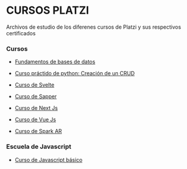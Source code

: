 ﻿# CURSOS PLATZI

Archivos de estudio de los diferenes cursos de Platzi y sus respectivos certificados

### Cursos

- [Fundamentos de bases de datos ](https://platzi.com/clases/bd/ "Fundamentos de bases de datos ")

- [Curso práctido de python: Creación de un CRUD ](https://platzi.com/clases/python-practico/ "Curso práctido de python: Creación de un CRUD ")

- [Curso de Svelte ](https://platzi.com/clases/svelte/ "Curso de Svelte ")

- [Curso de Sapper ](https://platzi.com/clases/sapper/ "Curso de Sapper ")

- [Curso de Next Js ](https://platzi.com/clases/next-js/ "Curso de Next Js ")

- [Curso de Vue Js ](https://platzi.com/clases/vuejs/ "Curso de Vue Js ")

- [Curso de Spark AR ](https://platzi.com/clases/spark-ar/ "Curso de Spark AR ")



### Escuela de Javascript
 - [Curso de Javascript básico](https://platzi.com/clases/basico-javascript/ "Curso de Javascript básico")